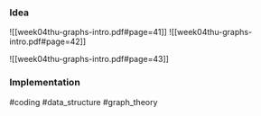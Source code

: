 ### Idea
![[week04thu-graphs-intro.pdf#page=41]]
![[week04thu-graphs-intro.pdf#page=42]]

![[week04thu-graphs-intro.pdf#page=43]]

### Implementation

#coding #data_structure #graph_theory  



